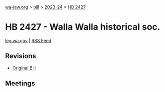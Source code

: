 [wa-law.org](/) > [bill](/bill/) > [2023-24](/bill/2023-24/) > [HB 2427](/bill/2023-24/hb/2427/)

# HB 2427 - Walla Walla historical soc.
[leg.wa.gov](https://app.leg.wa.gov/billsummary?BillNumber=2427&Year=2023&Initiative=false) | [RSS Feed](./rss.xml)

## Revisions
* [Original Bill](1/)

## Meetings